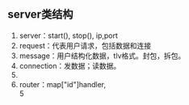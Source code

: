 ## server类结构
1. server：start(), stop(), ip,port
2. request：代表用户请求，包括数据和连接
3. message：用户结构化数据，tlv格式。封包，拆包。
2. connection：发数据；读数据。
3.  
4. router：map["id"]handler,  
5


